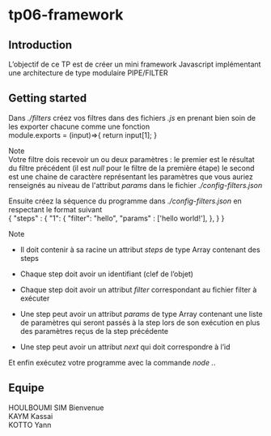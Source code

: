 # tp06-framework

## Introduction

L’objectif de ce TP est de créer un mini framework Javascript implémentant une architecture de
type modulaire PIPE/FILTER

## Getting started

Dans *./filters* créez vos filtres dans des fichiers *.js* en prenant bien soin de les exporter chacune comme une fonction  
module.exports = (input)=>{
  return input[1];
}

Note  
Votre filtre dois recevoir un ou deux paramètres : le premier est le résultat du filtre précédent (il est *null* pour le filtre de la première étape) le second est une chaine de caractère représentant les paramètres que vous auriez renseignés au niveau de l'attribut *params* dans le fichier *./config-filters.json*

Ensuite créez la séquence du programme dans *./config-filters.json* en respectant le format suivant  
{
  "steps" : {
    "1": {
      "filter": "hello",
      "params" : ['hello world!'],
    },
  }
}

Note  

- Il doit contenir à sa racine un attribut *steps* de type Array contenant des steps

- Chaque step doit avoir un identifiant (clef de l’objet)

- Chaque step doit avoir un attribut *filter* correspondant au fichier filter à exécuter  

- Une step peut avoir un attribut *params* de type Array contenant une liste de paramètres qui seront passés à la step lors de son exécution en plus des paramètres reçus de la step précédente

- Une step peut avoir un attribut *next* qui doit correspondre à l’id

Et enfin exécutez votre programme avec la commande *node .*.

## Equipe

HOULBOUMI SIM Bienvenue  
KAYM Kassai  
KOTTO Yann  
